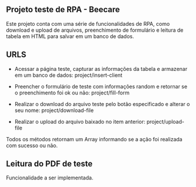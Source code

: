 ## Projeto teste de RPA - Beecare

Este projeto conta com uma série de funcionalidades de RPA, como download e upload de arquivos, preenchimento de formulário e leitura de tabela em HTML para salvar em um banco de dados.

## URLS

- Acessar a página teste, capturar as informações da tabela e armazenar em um banco de dados:
project/insert-client

- Preencher o formulário de teste com informações random e retornar se o preenchimento foi ok ou não:
project/fill-form

- Realizar o download do arquivo teste pelo botão especificado e alterar o seu nome:
project/download-file

- Realizar o upload do arquivo baixado no item anterior:
project/upload-file

Todos os métodos retornam um Array informando se a ação foi realizada com sucesso ou não.

## Leitura do PDF de teste

Funcionalidade a ser implementada.